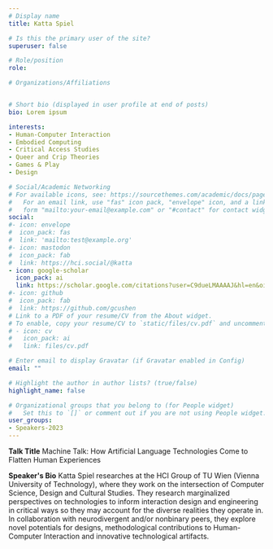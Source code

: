 ```yaml
---
# Display name
title: Katta Spiel

# Is this the primary user of the site?
superuser: false

# Role/position
role: 

# Organizations/Affiliations


# Short bio (displayed in user profile at end of posts)
bio: Lorem ipsum

interests:
- Human-Computer Interaction
- Embodied Computing 
- Critical Access Studies
- Queer and Crip Theories
- Games & Play
- Design

# Social/Academic Networking
# For available icons, see: https://sourcethemes.com/academic/docs/page-builder/#icons
#   For an email link, use "fas" icon pack, "envelope" icon, and a link in the
#   form "mailto:your-email@example.com" or "#contact" for contact widget.
social:
#- icon: envelope
#  icon_pack: fas
#  link: 'mailto:test@example.org'
#- icon: mastodon
#  icon_pack: fab
#  link: https://hci.social/@katta
- icon: google-scholar
  icon_pack: ai
  link: https://scholar.google.com/citations?user=C9dueLMAAAAJ&hl=en&oi=ao
#- icon: github
#  icon_pack: fab
#  link: https://github.com/gcushen
# Link to a PDF of your resume/CV from the About widget.
# To enable, copy your resume/CV to `static/files/cv.pdf` and uncomment the lines below.
# - icon: cv
#   icon_pack: ai
#   link: files/cv.pdf

# Enter email to display Gravatar (if Gravatar enabled in Config)
email: ""

# Highlight the author in author lists? (true/false)
highlight_name: false

# Organizational groups that you belong to (for People widget)
#   Set this to `[]` or comment out if you are not using People widget.
user_groups:
- Speakers-2023
---
```

**Talk Title** 
Machine Talk: How Artificial Language Technologies Come to Flatten Human Experiences


**Speaker's Bio**
Katta Spiel researches  at the HCI Group of TU Wien (Vienna University of Technology), where they work on the intersection of Computer Science, Design and Cultural Studies. They research marginalized perspectives on technologies to inform interaction design and engineering in critical ways so they may account for the diverse realities they operate in. In collaboration with neurodivergent and/or nonbinary peers, they explore novel potentials for designs, methodological contributions to Human-Computer Interaction and innovative technological artifacts.


